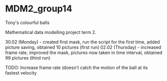 # MDM2_group14
Tony's colourful balls 

Mathematical data modelling project term 2. 

30.02 (Monday) - created first mask, run the script for the first time, added picture saving, obtained 10 pictures (first run)
02.02 (Thursday) - increased frame rate, improved the mask, pictures now taken in time interval, obtained 99 pictures (third run)

TODO: Increase frame rate (doesn't catch the motion of the ball at its fastest velocity
